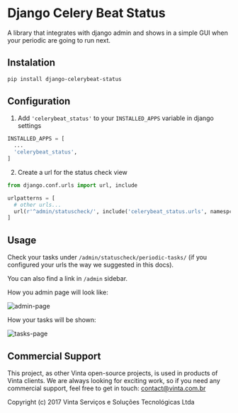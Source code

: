 # Django Celery Beat Status

A library that integrates with django admin and shows in a simple GUI when your periodic are going to run next.

## Instalation

``` bash
pip install django-celerybeat-status
```

## Configuration

1. Add `'celerybeat_status'` to your `INSTALLED_APPS` variable in django settings

``` python
INSTALLED_APPS = [
  ...
  'celerybeat_status',
]
```

2. Create a url for the status check view

```python
from django.conf.urls import url, include

urlpatterns = [
  # other urls...
  url(r'^admin/statuscheck/', include('celerybeat_status.urls', namespce='celerybeat_status')),
]
```

## Usage

Check your tasks under `/admin/statuscheck/periodic-tasks/` (if you configured your urls the way we suggested in this docs).

You can also find a link in `/admin` sidebar.

How you admin page will look like:

![admin-page](https://raw.githubusercontent.com/vintasoftware/django-celerybeat-status/master/README_IMAGES/django-celerybeat-status-admin.png)


How your tasks will be shown:

![tasks-page](https://raw.githubusercontent.com/vintasoftware/django-celerybeat-status/master/README_IMAGES/django-celerybeat-status-tasks.png)


## Commercial Support

This project, as other Vinta open-source projects, is used in products of Vinta clients. We are always looking for exciting work, so if you need any commercial support, feel free to get in touch: contact@vinta.com.br

Copyright (c) 2017 Vinta Serviços e Soluções Tecnológicas Ltda

